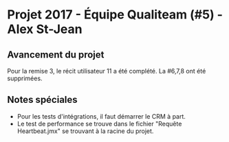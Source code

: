 # Projet 2017 - Équipe Qualiteam (#5) - Alex St-Jean
 
## Avancement du projet
Pour la remise 3, le récit utilisateur 11 a été complété. La #6,7,8 ont été supprimées.

## Notes spéciales
- Pour les tests d'intégrations, il faut démarrer le CRM à part.
- Le test de performance se trouve dans le fichier "Requête Heartbeat.jmx" se trouvant à la racine du projet.
